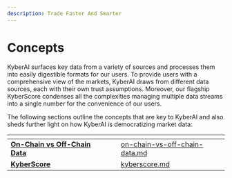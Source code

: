 ```yaml
---
description: Trade Faster And Smarter
---
```


# Concepts

KyberAI surfaces key data from a variety of sources and processes them into easily digestible formats for our users. To provide users with a comprehensive view of the markets, KyberAI draws from different data sources, each with their own trust assumptions. Moreover, our flagship KyberScore condenses all the complexities managing multiple data streams into a single number for the convenience of our users.

The following sections outline the concepts that are key to KyberAI and also sheds further light on how KyberAI is democratizing market data:

<table data-card-size="large" data-view="cards"><thead><tr><th></th><th data-hidden></th><th data-hidden></th><th data-hidden data-card-target data-type="content-ref"></th></tr></thead><tbody><tr><td><a href="../../../getting-started/foundational-topics/decentralized-technologies/on-chain-vs-off-chain-data.md"><strong>On-Chain vs Off-Chain Data</strong></a></td><td></td><td></td><td><a href="../../../getting-started/foundational-topics/decentralized-technologies/on-chain-vs-off-chain-data.md">on-chain-vs-off-chain-data.md</a></td></tr><tr><td><a href="kyberscore.md"><strong>KyberScore</strong></a></td><td></td><td></td><td><a href="kyberscore.md">kyberscore.md</a></td></tr></tbody></table>
